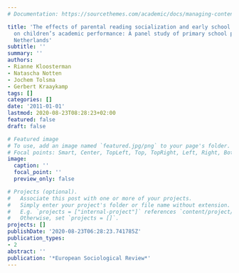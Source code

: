 ```yaml
---
# Documentation: https://sourcethemes.com/academic/docs/managing-content/

title: 'The effects of parental reading socialization and early school involvement
  on children’s academic performance: A panel study of primary school pupils in the
  Netherlands'
subtitle: ''
summary: ''
authors:
- Rianne Kloosterman
- Natascha Notten
- Jochem Tolsma
- Gerbert Kraaykamp
tags: []
categories: []
date: '2011-01-01'
lastmod: 2020-08-23T08:28:23+02:00
featured: false
draft: false

# Featured image
# To use, add an image named `featured.jpg/png` to your page's folder.
# Focal points: Smart, Center, TopLeft, Top, TopRight, Left, Right, BottomLeft, Bottom, BottomRight.
image:
  caption: ''
  focal_point: ''
  preview_only: false

# Projects (optional).
#   Associate this post with one or more of your projects.
#   Simply enter your project's folder or file name without extension.
#   E.g. `projects = ["internal-project"]` references `content/project/deep-learning/index.md`.
#   Otherwise, set `projects = []`.
projects: []
publishDate: '2020-08-23T06:28:23.741785Z'
publication_types:
- 2
abstract: ''
publication: '*European Sociological Review*'
---
```

